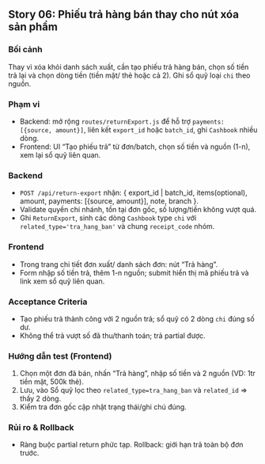 ## Story 06: Phiếu trả hàng bán thay cho nút xóa sản phẩm

### Bối cảnh
Thay vì xóa khỏi danh sách xuất, cần tạo phiếu trả hàng bán, chọn số tiền trả lại và chọn dòng tiền (tiền mặt/ thẻ hoặc cả 2). Ghi sổ quỹ loại `chi` theo nguồn.

### Phạm vi
- Backend: mở rộng `routes/returnExport.js` để hỗ trợ `payments: [{source, amount}]`, liên kết `export_id` hoặc `batch_id`, ghi `Cashbook` nhiều dòng.
- Frontend: UI “Tạo phiếu trả” từ đơn/batch, chọn số tiền và nguồn (1-n), xem lại sổ quỹ liên quan.

### Backend
- `POST /api/return-export` nhận: { export_id | batch_id, items(optional), amount, payments: [{source, amount}], note, branch }.
- Validate quyền chi nhánh, tồn tại đơn gốc, số lượng/tiền không vượt quá.
- Ghi `ReturnExport`, sinh các dòng `Cashbook` type `chi` với `related_type='tra_hang_ban'` và chung `receipt_code` nhóm.

### Frontend
- Trong trang chi tiết đơn xuất/ danh sách đơn: nút “Trả hàng”.
- Form nhập số tiền trả, thêm 1-n nguồn; submit hiển thị mã phiếu trả và link xem sổ quỹ liên quan.

### Acceptance Criteria
- Tạo phiếu trả thành công với 2 nguồn trả; sổ quỹ có 2 dòng `chi` đúng số dư.
- Không thể trả vượt số đã thu/thanh toán; trả partial được.

### Hướng dẫn test (Frontend)
1) Chọn một đơn đã bán, nhấn “Trả hàng”, nhập số tiền và 2 nguồn (VD: 1tr tiền mặt, 500k thẻ).
2) Lưu, vào Sổ quỹ lọc theo `related_type=tra_hang_ban` và `related_id` => thấy 2 dòng.
3) Kiểm tra đơn gốc cập nhật trạng thái/ghi chú đúng.

### Rủi ro & Rollback
- Ràng buộc partial return phức tạp. Rollback: giới hạn trả toàn bộ đơn trước.


